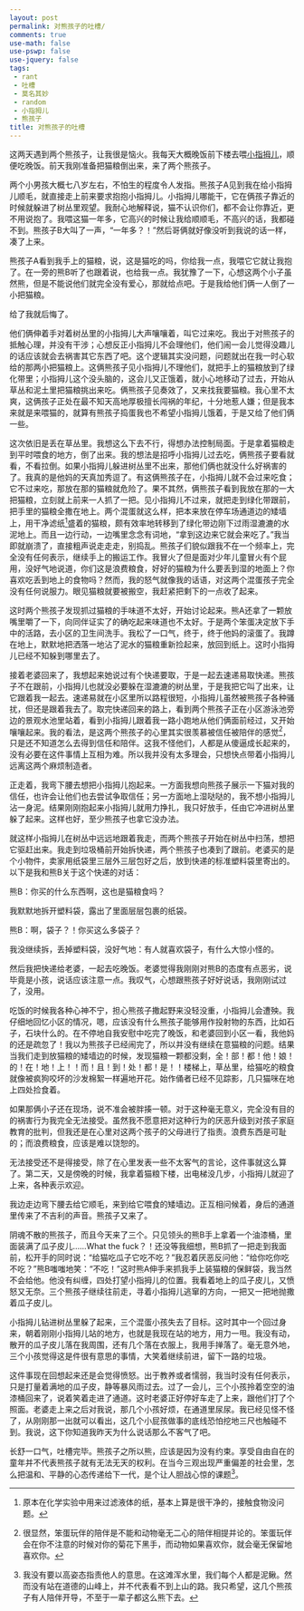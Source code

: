 ```yaml
---
layout: post
permalink: 对熊孩子的吐槽/
comments: true
use-math: false
use-pswp: false
use-jquery: false
tags:
 - rant
 - 吐槽
 - 莫名其妙
 - random
 - 小指拇儿
 - 熊孩子
title: 对熊孩子的吐槽
---
```


这两天遇到两个熊孩子，让我很是恼火。我每天大概晚饭前下楼去喂[小指拇儿](/about/#&gid=1&pid=2)，顺便吃晚饭。前天我刚准备把猫粮倒出来，来了两个熊孩子。

两个小男孩大概七八岁左右，不怕生的程度令人发指。熊孩子A见到我在给小指拇儿顺毛，就直接走上前来要求抱抱小指拇儿。小指拇儿哪能干，它在俩孩子靠近的时候就躲进了树丛里观望。我耐心地解释说，猫不认识你们，都不会让你靠近，更不用说抱了。我喂这猫一年多，它高兴的时候让我给顺顺毛，不高兴的话，我都碰不到。熊孩子B大叫了一声，“一年多？！”然后哥俩就好像没听到我说的话一样，凑了上来。

<!--excerpt-->

熊孩子A看到我手上的猫粮，说，这是猫吃的吗，你给我一点，我喂它它就让我抱了。在一旁的熊B听了也跟着说，也给我一点。我犹豫了一下，心想这两个小子虽然熊，但是不能说他们就完全没有爱心，那就给点吧。于是我给他们俩一人倒了一小把猫粮。

给了我就后悔了。

他们俩伸着手对着树丛里的小指拇儿大声嚷嚷着，叫它过来吃。我出于对熊孩子的抵触心理，并没有干涉；心想反正小指拇儿不会理他们，他们闹一会儿觉得没趣儿的话应该就会去祸害其它东西了吧。这个逻辑其实没问题，问题就出在我一时心软给的那两小把猫粮上。这俩熊孩子见小指拇儿不理他们，就把手上的猫粮放到了绿化带里；小指拇儿这个没头脑的，这会儿又正饿着，就小心地移动了过去，开始从草丛和泥土里把猫粮挑出来吃。俩熊孩子见奏效了，又来找我要猫粮。我心里不太爽，这俩孩子正处在最不知天高地厚极擅长闯祸的年纪，十分地惹人嫌；但是我本来就是来喂猫的，就算有熊孩子捣蛋我也不希望小指拇儿饿着，于是又给了他们俩一些。

这次依旧是丢在草丛里。我想这么下去不行，得想办法控制局面。于是拿着猫粮走到平时喂食的地方，倒了出来。我的想法是招呼小指拇儿过去吃，俩熊孩子要看就看，不看拉倒。如果小指拇儿躲进树丛里不出来，那他们俩也就没什么好祸害的了。我真的是他妈的天真加秀逗了。有这俩熊孩子在，小指拇儿就不会过来吃食；它不过来吃，那放在那的猫粮就危险了。果不其然，俩熊孩子看到我放在那的一大把猫粮，立刻就上前来一人抓了一把。见小指拇儿不过来，就把走到绿化带跟前，把手里的猫粮全撒在地上。两个混蛋就这么样，把本来放在停车场通道边的矮墙上，用干净滤纸[^paper]盛着的猫粮，颇有效率地转移到了绿化带边刚下过雨湿漉漉的水泥地上。而且一边行动，一边嘴里念念有词地，“拿到这边来它就会来吃了。”我当即就崩溃了，直接粗声说走走走，别捣乱。熊孩子们貌似跟我不在一个频率上，完全没有任何表示，继续手上的搬运工作。我冒火了但是面对少年儿童冒火有个屁用，没好气地说道，你们这是浪费粮食，好好的猫粮为什么要丢到湿的地面上？你喜欢吃丢到地上的食物吗？然而，我的怒气就像我的话语，对这两个混蛋孩子完全没有任何说服力。眼见猫粮就要被搬空，我赶紧把剩下的一点收了起来。

[^paper]: 原本在化学实验中用来过滤液体的纸，基本上算是很干净的，接触食物没问题。

这时两个熊孩子发现抓过猫粮的手味道不太好，开始讨论起来。熊A还拿了一颗放嘴里嚼了一下，向同伴证实了的确吃起来味道也不太好。于是两个笨蛋决定放下手中的活路，去小区的卫生间洗手。我松了一口气，终于，终于他妈的滚蛋了。我蹲在地上，默默地把洒落一地沾了泥水的猫粮重新捡起来，放回到纸上。这时小指拇儿已经不知躲到哪里去了。

接着老婆回来了，我想起来她说过有个快递要取，于是一起去速递易取快递。熊孩子不在跟前，小指拇儿也就没必要躲在湿漉漉的树丛里，于是我把它叫了出来，让它跟着我一起去。速递易就在小区里所以路程很短，小指拇儿虽然被熊孩子各种骚扰，但还是跟着我去了。取完快递回来的路上，看到两个熊孩子正在小区游泳池旁边的景观水池里站着，看到小指拇儿跟着我一路小跑地从他们俩面前经过，又开始嚷嚷起来。我的看法，是这两个熊孩子的心里其实很羡慕被信任被陪伴的感觉[^feel]，只是还不知道怎么去得到信任和陪伴。这我不怪他们，人都是从傻逼成长起来的，没有必要在这件事情上互相为难。所以我并没有太多理会，只想快点带着小指拇儿远离这两个麻烦制造者。

[^feel]: 很显然，笨蛋玩伴的陪伴是不能和动物毫无二心的陪伴相提并论的。笨蛋玩伴会在你不注意的时候对你的菊花下黑手，而动物如果喜欢你，就会毫无保留地喜欢你。

正走着，我弯下腰去想把小指拇儿抱起来。一方面我想向熊孩子展示一下猫对我的信任，也许会让他们也去尝试争取信任；另一方面地上湿哒哒的，我不想小指拇儿沾一身泥。结果刚刚抱起来小指拇儿就用力挣扎，我只好放手，任由它冲进树丛里躲了起来。这样也好，至少熊孩子也拿它没办法。

就这样小指拇儿在树丛中远远地跟着我走，而两个熊孩子开始在树丛中扫荡，想把它驱赶出来。我走到垃圾桶前开始拆快递，两个熊孩子也凑到了跟前。老婆买的是个小物件，卖家用纸袋里三层外三层包好之后，放到快递的标准塑料袋里寄出的。以下是我和熊B关于这个快递的对话：

熊B：你买的什么东西啊，这也是猫粮食吗？

我默默地拆开塑料袋，露出了里面层层包裹的纸袋。

熊B：啊，袋子？！你买这么多袋子？

我没继续拆，丢掉塑料袋，没好气地：有人就喜欢袋子，有什么大惊小怪的。

然后我把快递给老婆，一起去吃晚饭。老婆觉得我刚刚对熊B的态度有点恶劣，说毕竟是小孩，说话应该注意一点。我叹气，心想跟熊孩子好好说话，我刚刚试过了，没用。

吃饭的时候我各种心神不宁，担心熊孩子撒起野来没轻没重，小指拇儿会遭殃。我仔细地回忆小区的情况，嗯，应该没有什么熊孩子能够用作投射物的东西，比如石子，石块什么的。在不停地自我安慰中吃完了晚饭，和老婆回到小区一看，我他妈的还是疏忽了！我以为熊孩子已经闹完了，所以并没有继续在意猫粮的问题。结果当我们走到放猫粮的矮墙边的时候，发现猫粮一颗都没剩，全！部！都！他！娘！的！在！地！上！！而！且！到！处！都！是！！楼梯上，草丛里，给猫吃的粮食就像被疯狗咬坏的沙发棉絮一样遍地开花。始作俑者已经不见踪影，几只猫咪在地上四处捡食着。

如果那俩小子还在现场，说不准会被胖揍一顿。对于这种毫无意义，完全没有目的的祸害行为我完全无法接受。虽然我不愿意把对这种行为的厌恶升级到对孩子家庭教育的批判，但我还是在心里对这两个孩子的父母进行了指责。浪费东西是可耻的；而浪费粮食，应该是难以饶恕的。

无法接受还不是得接受，除了在心里发表一些不太客气的言论，这件事就这么算了。第二天，又是傍晚的时候，我拿着猫粮下楼，出电梯没几步，小指拇儿就迎了上来，各种表示欢迎。

我边走边弯下腰去给它顺毛，来到给它喂食的矮墙边。正互相问候着，身后的通道里传来了不吉利的声音。熊孩子又来了。

阴魂不散的熊孩子，而且今天来了三个。只见领头的熊B手上拿着一个油漆桶，里面装满了瓜子皮儿……What the fuck？！还没等我细想，熊B抓了一把走到我面前，松开手的同时说：“给猫吃瓜子它吃不吃？”我忍着厌恶反问他：“给你吃你吃不吃？”熊B嗤嗤地笑：“不吃！”这时熊A伸手来抓我手上装猫粮的保鲜袋，我当然不会给他。他没有纠缠，四处打望小指拇儿的位置。我看着地上的瓜子皮儿，又愤怒又无奈。三个熊孩子继续往前走，寻着小指拇儿逃窜的方向，一把又一把地抛撒着瓜子皮儿。

小指拇儿钻进树丛里躲了起来，三个混蛋小孩失去了目标。这时其中一个回过身来，朝着刚刚小指拇儿站的地方，也就是我现在站的地方，用力一甩。我没有动，散开的瓜子皮儿落在我周围，还有几个落在衣服上，我用手掸落了。毫无意外地，三个小孩觉得这是件很有意思的事情，大笑着继续前进，留下一路的垃圾。

这件事现在回想起来还是会觉得愤怒。出于教养或者懦弱，我当时没有任何表示，只是打量着满地的瓜子皮，静等暴风雨过去。过了一会儿，三个小孩拎着空空的油漆桶回来了，说着笑着走进了通道。这时老婆正好停好车走了上来，跟他们打了个照面。老婆走上来之后对我说，那几个小孩好烦，在通道里尿尿。我已经见怪不怪了，从刚刚那一出就可以看出，这几个小屁孩做事的底线恐怕挖地三尺也触碰不到。我说，这下你知道我昨天为什么说话那么不客气了吧。

长舒一口气，吐槽完毕。熊孩子之所以熊，应该是因为没有约束。享受自由自在的童年并不代表熊孩子就有无法无天的权利。在当今三观出现严重偏差的社会里，怎么把温和、平静的心态传递给下一代，是个让人胆战心惊的课题[^question]。

[^question]: 我没有要以高姿态指责他人的意思。在这滩浑水里，我们每个人都是泥鳅。然而没有站在道德的山峰上，并不代表看不到上山的路。我只希望，这几个熊孩子有人陪伴开导，不至于一辈子都这么熊下去。







